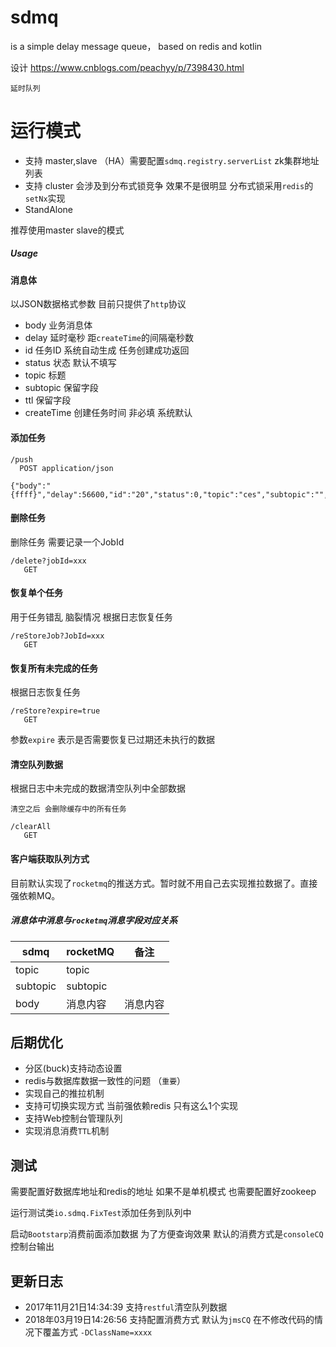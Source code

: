 # sdmq
is a simple delay message queue， based on redis and kotlin 

设计 <a href="https://www.cnblogs.com/peachyy/p/7398430.html" target="_blank">https://www.cnblogs.com/peachyy/p/7398430.html</a>

`延时队列` 

# 运行模式

* 支持 master,slave （HA）需要配置`sdmq.registry.serverList` zk集群地址列表
* 支持 cluster 会涉及到分布式锁竞争 效果不是很明显  分布式锁采用`redis`的 `setNx`实现
* StandAlone 

推荐使用master slave的模式

##### Usage

#### 消息体 

以JSON数据格式参数 目前只提供了`http`协议


* body                 业务消息体
* delay                延时毫秒 距`createTime`的间隔毫秒数
* id                   任务ID 系统自动生成 任务创建成功返回
* status               状态 默认不填写  
* topic                标题
* subtopic             保留字段 
* ttl                  保留字段
* createTime           创建任务时间 非必填 系统默认

#### 添加任务
 

````
/push  
  POST application/json

{"body":"{ffff}","delay":56600,"id":"20","status":0,"topic":"ces","subtopic":"",ttl":12}
````

#### 删除任务

 删除任务 需要记录一个JobId
 
````
/delete?jobId=xxx
   GET
````
#### 恢复单个任务

 用于任务错乱 脑裂情况 根据日志恢复任务
 
````
/reStoreJob?JobId=xxx
   GET
````
#### 恢复所有未完成的任务 

  根据日志恢复任务
 
 ````
 /reStore?expire=true
    GET
 ````
 
 参数`expire` 表示是否需要恢复已过期还未执行的数据
 
#### 清空队列数据 

  根据日志中未完成的数据清空队列中全部数据
  
  `清空之后 会删除缓存中的所有任务`
 ````
 /clearAll
    GET
 ````
 

   
#### 客户端获取队列方式

目前默认实现了`rocketmq`的推送方式。暂时就不用自己去实现推拉数据了。直接强依赖MQ。

##### 消息体中消息与`rocketmq`消息字段对应关系

sdmq        | rocketMQ | 备注|
---               | ---      |---          
topic    | topic    |     |         
subtopic | subtopic |      |    
body    | 消息内容   |   消息内容   |    
         


## 后期优化

* 分区(buck)支持动态设置
* redis与数据库数据一致性的问题 （`重要`）
* 实现自己的推拉机制
* 支持可切换实现方式 当前强依赖redis 只有这么1个实现
* 支持Web控制台管理队列
* 实现消息消费`TTL`机制 

## 测试
 需要配置好数据库地址和redis的地址 如果不是单机模式 也需要配置好zookeep
 
 运行测试类`io.sdmq.FixTest`添加任务到队列中 
 
 启动`Bootstarp`消费前面添加数据 为了方便查询效果 默认的消费方式是`consoleCQ` 控制台输出

## 更新日志

 * 2017年11月21日14:34:39 支持`restful`清空队列数据 
 * 2018年03月19日14:26:56 支持配置消费方式 默认为`jmsCQ` 在不修改代码的情况下覆盖方式 `-DClassName=xxxx`
   
   
   